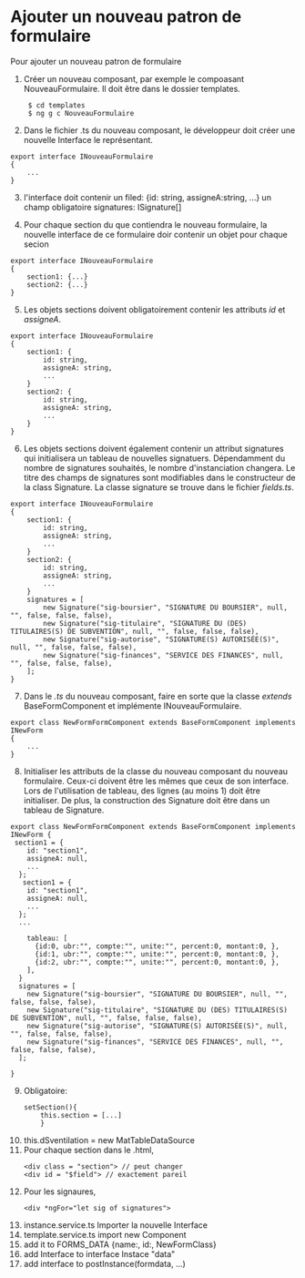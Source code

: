 # Ajouter un nouveau patron de formulaire

Pour ajouter un nouveau patron de formulaire

1. Créer un nouveau composant, par exemple le compoasant NouveauFormulaire. Il doit être dans le dossier templates. 
   ```
    $ cd templates
    $ ng g c NouveauFormulaire
   ```
2. Dans le fichier .ts du nouveau composant, le développeur doit créer une nouvelle Interface le représentant. 

```
export interface INouveauFormulaire
{
    ...
}
```
3. l'interface doit contenir un filed: {id: string, assigneA:string, ...}
un champ obligatoire signatures: ISignature[]

4. Pour chaque section du que contiendra le nouveau formulaire, la nouvelle interface de ce formulaire doir contenir un objet pour chaque secion 

```
export interface INouveauFormulaire
{
    section1: {...}
    section2: {...}
}
```
5. Les objets sections doivent obligatoirement contenir les attributs *id* et *assigneA*. 

```
export interface INouveauFormulaire
{
    section1: {
        id: string,
        assigneA: string,
        ...
    }
    section2: {
        id: string,
        assigneA: string,
        ...
    }
}
```
6. Les objets sections doivent également contenir un attribut signatures qui initialisera un tableau de nouvelles signatuers. Dépendamment du nombre de signatures souhaités, le nombre d'instanciation changera. Le titre des champs de signatures sont modifiables dans le constructeur de la class Signature. La classe signature se trouve dans le fichier *fields.ts*.
   
```
export interface INouveauFormulaire
{
    section1: {
        id: string,
        assigneA: string,
        ...
    }
    section2: {
        id: string,
        assigneA: string,
        ...
    }
    signatures = [
        new Signature("sig-boursier", "SIGNATURE DU BOURSIER", null, "", false, false, false),
        new Signature("sig-titulaire", "SIGNATURE DU (DES) TITULAIRES(S) DE SUBVENTION", null, "", false, false, false),
        new Signature("sig-autorise", "SIGNATURE(S) AUTORISÉE(S)", null, "", false, false, false),
        new Signature("sig-finances", "SERVICE DES FINANCES", null, "", false, false, false),
    ];
}
```

7. Dans le *.ts* du nouveau composant, faire en sorte que la classe *extends* BaseFormComponent et implémente INouveauFormulaire.

```
export class NewFormFormComponent extends BaseFormComponent implements INewForm 
{
    ...
}
```

8. Initialiser les attributs de la classe du nouveau composant du nouveau formulaire. Ceux-ci doivent être les mêmes que ceux de son interface. Lors de l'utilisation de tableau, des lignes (au moins 1) doit être initialiser. De plus, la construction des Signature doit être dans un tableau de Signature.
```
export class NewFormFormComponent extends BaseFormComponent implements INewForm {
 section1 = {
    id: "section1",
    assigneA: null,
    ...
  };
   section1 = {
    id: "section1",
    assigneA: null,
    ...
  };
  ...

    tableau: [
      {id:0, ubr:"", compte:"", unite:"", percent:0, montant:0, },
      {id:1, ubr:"", compte:"", unite:"", percent:0, montant:0, },
      {id:2, ubr:"", compte:"", unite:"", percent:0, montant:0, },
    ],
  }
  signatures = [
    new Signature("sig-boursier", "SIGNATURE DU BOURSIER", null, "", false, false, false),
    new Signature("sig-titulaire", "SIGNATURE DU (DES) TITULAIRES(S) DE SUBVENTION", null, "", false, false, false),
    new Signature("sig-autorise", "SIGNATURE(S) AUTORISÉE(S)", null, "", false, false, false),
    new Signature("sig-finances", "SERVICE DES FINANCES", null, "", false, false, false),
  ];

}
```
9.  Obligatoire: 
    ``` 
    setSection(){
        this.section = [...]
        }
    ```
1.  this.dSventilation = new MatTableDataSource
2.  Pour chaque section dans le .html, 
    ```
    <div class = "section"> // peut changer
    <div id = "$field"> // exactement pareil
    ```
3.  Pour les signaures, 
     ```
    <div *ngFor="let sig of signatures">
    ```
4.  instance.service.ts
    Importer la nouvelle Interface
5.  template.service.ts
    import new Component
6.  add it to FORMS_DATA {name:, id:, NewFormClass}
7.  add Interface to interface Instace "data"
8.  add interface to postInstance(formdata, ...)